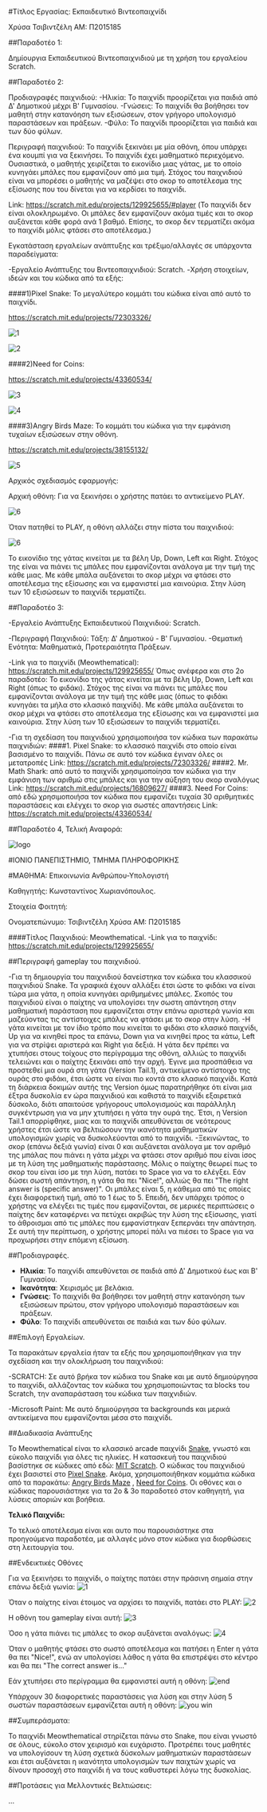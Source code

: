 #Τίτλος Εργασίας: Εκπαιδευτικό Βιντεοπαιχνίδι

Χρύσα Τσιβιντζέλη ΑΜ: Π2015185

##Παραδοτέο 1:

Δημίουργια Εκπαιδευτικού Βιντεοπαιχνιδιού με τη χρήση του εργαλείου Scratch.

##Παραδοτέο 2:

Προδιαγραφές παιχνιδιού:
-Ηλικία: Το παιχνίδι προορίζεται για παιδιά από Δ' Δημοτικού μέχρι Β' Γυμνασίου.
-Γνώσεις: Το παιχνίδι θα βοήθησει τον μαθητή στην κατανόηση των εξισώσεων, στον γρήγορο υπολογισμό παραστάσεων και πράξεων.
-Φύλο: Το παιχνίδι προορίζεται για παιδιά και των δύο φύλων.

Περιγραφή παιχνιδιού:
  Το παιχνίδι ξεκινάει με μία οθόνη, όπου υπάρχει ένα κουμπί για να ξεκινήσει. Το παιχνίδι έχει μαθηματικό περιεχόμενο. Ουσιαστικά, ο μαθητής χειρίζεται το εικονίδιο μιας γάτας, με το οποίο κυνηγάει μπάλες που εμφανίζουν από μια τιμή. Στόχος του παιχνιδιού είναι να μπορέσει ο μαθητής να μαζέψει στο σκορ το αποτέλεσμα της εξίσωσης που του δίνεται για να κερδίσει το παιχνίδι. 
  
  Link: https://scratch.mit.edu/projects/129925655/#player (Το παιχνίδι δεν είναι ολοκληρωμένο. Οι μπάλες δεν εμφανίζουν ακόμα τιμές και το σκορ αυξάνεται κάθε φορά ανά 1 βαθμό. Επίσης, το σκορ δεν τερματίζει ακόμα το παιχνίδι μόλις φτάσει στο αποτέλεσμα.)

Εγκατάσταση εργαλείων ανάπτυξης και τρέξιμο/αλλαγές σε υπάρχοντα παραδείγματα:

-Εργαλείο Ανάπτυξης του Βιντεοπαιχνιδιού: Scratch. -Χρήση στοιχείων, ιδεών και του κώδικα από τα εξής:

####1)Pixel Snake: Το μεγαλύτερο κομμάτι του κώδικα είναι από αυτό το παιχνίδι.

https://scratch.mit.edu/projects/72303326/

![1](https://cloud.githubusercontent.com/assets/22644519/20141254/2ed52fd2-a698-11e6-9b94-4651d12f1cbe.png)

![2](https://cloud.githubusercontent.com/assets/22644519/20141266/36b6db1a-a698-11e6-8f9d-1039f0bf8c43.png)

####2)Need for Coins: 

https://scratch.mit.edu/projects/43360534/ 

![3](https://cloud.githubusercontent.com/assets/22644519/20141305/674e61da-a698-11e6-9d06-4fb3daed8200.png)

![4](https://cloud.githubusercontent.com/assets/22644519/20141342/9a30f4e6-a698-11e6-92fd-9faaa75911f3.png)

####3)Angry Birds Maze: Το κομμάτι του κώδικα για την εμφάνιση τυχαίων εξισώσεων στην οθόνη.

https://scratch.mit.edu/projects/38155132/ 

![5](https://cloud.githubusercontent.com/assets/22644519/20141414/ec2bc7ee-a698-11e6-94b7-e176c0b5225f.png)

Αρχικός σχεδιασμός εφαρμογής:

  Αρχική οθόνη:
Για να ξεκινήσει ο χρήστης πατάει το αντικείμενο PLAY.

![6](https://cloud.githubusercontent.com/assets/22644519/20141488/36d09f36-a699-11e6-8350-9ab1015b4a28.png)

Όταν πατηθεί το PLAY, η οθόνη αλλάζει στην πίστα του παιχνιδιού:

![6](https://cloud.githubusercontent.com/assets/22644519/20141532/7d2b6588-a699-11e6-9c42-c70c0f76a23b.png)

Το εικονίδιο της γάτας κινείται με τα βέλη Up, Down, Left και Right. Στόχος της είναι να πιάνει τις μπάλες που εμφανίζονται ανάλογα με την τιμή της κάθε μιας. Με κάθε μπάλα αυξάνεται το σκορ μέχρι να φτάσει στο αποτέλεσμα της εξίσωσης και να εμφανιστεί μια καινούρια. Στην λύση των 10 εξισώσεων το παιχνίδι τερματίζει.

##Παραδοτέο 3:

-Εργαλείο Ανάπτυξης Εκπαιδευτικού Παιχνιδιού: Scratch.

-Περιγραφή Παιχνιδιού:	Τάξη: Δ' Δημοτικού - Β' Γυμνασίου.
-Θεματική Ενότητα: Μαθηματικά, Προτεραιότητα Πράξεων.

-Link για το παιχνίδι (Meowthematical): https://scratch.mit.edu/projects/129925655/ Όπως ανέφερα και στο 2ο παραδοτέο: Το εικονίδιο της γάτας κινείται με τα βέλη Up, Down, Left και Right (όπως το φιδάκι). Στόχος της είναι να πιάνει τις μπάλες που εμφανίζονται ανάλογα με την τιμή της κάθε μιας (όπως το φιδάκι κυνηγάει τα μήλα στο κλασικό παιχνίδι). Με κάθε μπάλα αυξάνεται το σκορ μέχρι να φτάσει στο αποτέλεσμα της εξίσωσης και να εμφανιστεί μια καινούρια. Στην λύση των 10 εξισώσεων το παιχνίδι τερματίζει.

-Για τη σχεδίαση του παιχνιδιού χρησιμοποιήσα τον κώδικα των παρακάτω παιχνιδιών:
####1. Pixel Snake: το κλασσικό παιχνίδι στο οποίο είναι βασισμένο το παιχνίδι. Πάνω σε αυτό τον κώδικα έγιναν όλες οι μετατροπές
Link: https://scratch.mit.edu/projects/72303326/
####2. Mr. Math Shark: από αυτό το παιχνίδι χρησιμοποίησα τον κώδικα για την εμφάνιση των αριθμώ στις μπάλες και για την αύξηση του σκορ αναλόγως
Link: https://scratch.mit.edu/projects/16809627/
####3. Νeed For Coins: από εδώ χρησιμοποιήσα τον κώδικα που εμφανίζει τυχαία 30 αριθμητικές παραστάσεις και ελέγχει το σκορ για σωστές απαντήσεις
Link: https://scratch.mit.edu/projects/43360534/

##Παραδοτέο 4, Τελική Αναφορά:

![logo](https://cloud.githubusercontent.com/assets/22681573/21594782/37c8707e-d12f-11e6-82a0-0c4a9ccf7d17.jpg)

#ΙΟΝΙΟ ΠΑΝΕΠΙΣΤΗΜΙΟ, ΤΜΗΜΑ ΠΛΗΡΟΦΟΡΙΚΗΣ

#ΜΑΘΗΜΑ: Επικοινωνία Ανθρώπου-Υπολογιστή

Καθηγητής: Κωνσταντίνος Χωριανόπουλος.
  
Στοιχεία Φοιτητή:

Ονοματεπώνυμο: Τσιβιντζέλη Χρύσα
ΑΜ: Π2015185

####Τίτλος Παιχνιδιού:
  Meowthematical.
-Link για το παιχνίδι: https://scratch.mit.edu/projects/129925655/

##Περιγραφή gameplay του παιχνιδιού.

-Για τη δημιουργία του παιχνιδιού δανείστηκα τον κώδικα του κλασσικού παιχνιδιού Snake. Τα γραφικά έχουν αλλάξει έτσι ώστε το φιδάκι να είναι τώρα μια γάτα, η οποία κυνηγάει αριθμημένες μπάλες. Σκοπός του παιχνιδιού είναι ο παίχτης να υπολογίσει την σωστη απάντηση στην μαθηματική παράσταση που εμφανίζεται στην επάνω αριστερά γωνία και μαζεύοντας τις αντίστοιχες μπάλες να φτάσει με το σκορ στην λύση.
-Η γάτα κινείται με τον ίδιο τρόπο που κινείται το φιδάκι στο κλασικό παιχνίδι, Up για να κινηθεί προς τα επάνω, Down για να κινηθεί προς τα κάτω, Left για να στρίψει αριστερά και Right για δεξιά. Η γάτα δεν πρέπει να χτυπήσει στους τοίχους στο περίγραμμα της οθόνη, αλλιώς το παιχνίδι τελειώνει και ο παίχτης ξεκινάει από την αρχή. Έγινε μια προσπάθεια να προστεθεί μια ουρά στη γάτα (Version Tail.1), αντικείμενο αντίστοιχο της ουράς στο φιδάκι, έτσι ώστε να είναι πιο κοντά στο κλασικό παιχνίδι. Κατά τη διάρκεια δοκιμών αυτής της Version όμως παρατηρήθηκε ότι είναι μια έξτρα δυσκολία εν ώρα παιχνιδιού και καθιστά το παιχνίδι εξαιρετικά δύσκολο, διότι απαιτούσε γρήγορους υπολογισμούς και παράλληλη συγκέντρωση για να μην χτυπήσει η γάτα την ουρά της. Έτσι, η Version Tail.1 απορρίφθηκε, μιας και το παιχνίδι απευθύνεται σε νεότερους χρήστες έτσι ώστε να βελτιώσουν την ικανότητα μαθηματικών υπολογισμών χωρίς να δυσκολεύονται από το παιχνίδι.
-Ξεκινώντας, το σκορ (επάνω δεξιά γωνία) είναι 0 και αυξάνεται ανάλογα με τον αριθμό της μπάλας που πιάνει η γάτα μέχρι να φτάσει στον αριθμό που είναι ίσος με τη λύση της μαθηματικής παράστασης. Μόλις ο παίχτης θεωρεί πως το σκορ του είναι ίσο με τηn λύση, πατάει το Space για να το ελέγξει. Εάν δώσει σωστή απάντηση, η γάτα θα πει "Nice!", αλλιώς θα πει "The right answer is (specific answer)". Οι μπάλες είναι 5, η κάθεμια από τις οποίες έχει διαφορετική τιμή, από το 1 έως το 5. Επειδή, δεν υπάρχει τρόπος ο χρήστης να ελέγξει τις τιμές που εμφανίζονται, σε μερικές περιπτώσεις ο παίχτης δεν καταφέρνει να πετύχει ακριβώς την λύση της εξίσωσης, γιατί το άθροισμαι από τις μπάλες που εμφανίστηκαν ξεπερνάει την απάντηση. Σε αυτή την περίπτωση, ο χρήστης μπορεί πάλι να πιέσει το Space για να προχωρήσει στην επόμενη εξίσωση.

##Προδιαγραφές.

* **Ηλικία**: Το παιχνίδι απευθύνεται σε παιδιά από Δ' Δημοτικού έως και Β' Γυμνασίου. 
* **Ικανότητα**: Χειρισμός με βελάκια.   
* **Γνώσεις**: Το παιχνίδι θα βοήθησει τον μαθητή στην κατανόηση των εξισώσεων πρώτου, στον γρήγορο υπολογισμό παραστάσεων και πράξεων. 
* **Φύλο**: Το παιχνίδι απευθύνεται σε παιδιά και των δύο φύλων.

##Επιλογή Εργαλείων. 

  Τα παρακάτων εργαλεία ήταν τα εξής που χρησιμοποιήθηκαν για την σχεδίαση και την ολοκλήρωση του παιχνιδιού:
  
-SCRATCH: Σε αυτό βρήκα τον κώδικα του Snake και με αυτό δημιούργησα το παιχνίδι, αλλάζοντας τον κώδικα του χρησιμοποιώντας τα blocks του Scratch, την αναπαράσταση του κώδικα των παιχνιδιών.

-Microsoft Paint: Με αυτό δημιούργησα τα backgrounds και μερικά αντικείμενα που εμφανίζονται μέσα στο παιχνίδι.

##Διαδικασία Ανάπτυξης 
  
  Το Meowthematical είναι το κλασσικό arcade παιχνίδι [Snake](https://en.wikipedia.org/wiki/Snake_(video_game)), γνωστό και εύκολο παιχνίδι για όλες τις ηλικίες. Η κατασκευή του παιχνιδιού βασίστηκε σε κώδικες από εδώ: [MIT Scratch](https://scratch.mit.edu/studios/1806699/projects/). Ο κώδικας του παιχνιδιού έχει βασιστεί στο [Pixel Snake](https://scratch.mit.edu/projects/72303326/). Ακόμα, χρησιμοποιήθηκαν κομμάτια κώδικα από τα παρακάτω: [Angry Birds Maze](https://scratch.mit.edu/projects/38155132/) , [Need for Coins](https://scratch.mit.edu/projects/43360534/). Οι οθόνες και ο κώδικας παρουσιάστηκε για τα 2ο & 3ο παραδοτεό στον καθηγητή, για λύσεις αποριών και βοήθεια.

**Τελικό Παιχνίδι:**

  Το τελικό αποτέλεσμα είναι και αυτο που παρουσιάστηκε στα προηγούμενα παραδοτέα, με αλλαγές μόνο στον κώδικα για διορθώσεις στη λειτουργία του.
  
##Ενδεικτικές Οθόνες

  Για να ξεκινήσει το παιχνίδι, ο παίχτης πατάει στην πράσινη σημαία στην επάνω δεξιά γωνία:
![1](https://cloud.githubusercontent.com/assets/22644519/22225182/290efeee-e1ca-11e6-8bc2-32f29c9c7c7b.png)
  
  Όταν ο παίχτης είναι έτοιμος να αρχίσει το παιχνίδι, πατάει στο PLAY: 
![2](https://cloud.githubusercontent.com/assets/22644519/22225257/6f1620f2-e1ca-11e6-8697-eca5712b452a.png)
  
  Η οθόνη του gameplay είναι αυτή: 
![3](https://cloud.githubusercontent.com/assets/22644519/22225312/9d0419ba-e1ca-11e6-9212-ff0a281344a3.png)

  Όσο η γάτα πιάνει τις μπάλες το σκορ αυξάνεται αναλόγως:
![4](https://cloud.githubusercontent.com/assets/22644519/22225464/2d71e478-e1cb-11e6-8f6a-164ff30691fb.png)

  Όταν ο μαθητής φτάσει στο σωστό αποτέλεσμα και πατήσει η Enter η γάτα θα πει "Nice!", ενώ αν υπολογίσει λάθος η γάτα θα επιστρέψει στο κέντρο και θα πει "The correct answer is..."
  
  Εάν χτυπήσει στο περίγραμμα θα εμφανιστεί αυτή η οθόνη:
![end](https://cloud.githubusercontent.com/assets/22644519/22226293/a43aa16e-e1ce-11e6-99ad-79ceffd3963d.png)

  Υπάρχουν 30 διαφορετικές παραστάσεις για λύση και στην λύση 5 σωστών παραστάσεων εμφανίζεται αυτή η οθόνη:
![you win](https://cloud.githubusercontent.com/assets/22644519/22226565/95eb1a66-e1cf-11e6-9f42-0d3e4ad0eafa.png)

##Συμπεράσματα:

  Το παιχνίδι Meowthematical στηρίζεται πάνω στο Snake, που είναι γνωστό σε όλους, εύκολο στον χειρισμό και ευχάριστο. Προτρέπει τους μαθητές να υπολογίσουν τη λύση σχετικά δύσκολων μαθηματικών παραστάσεων και έτσι αυξάνεται η ικανότητα υπολογισμών των παιχτών χωρίς να δίνουν προσοχή στο παιχνίδι ή να τους καθυστερεί λόγω της δυσκολίας.
  
##Προτάσεις για Μελλοντικές Βελτιώσεις:



...

